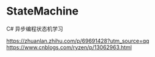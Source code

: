 # StateMachine
C# 异步编程状态机学习

https://zhuanlan.zhihu.com/p/69691428?utm_source=qq
https://www.cnblogs.com/ryzen/p/13062963.html
